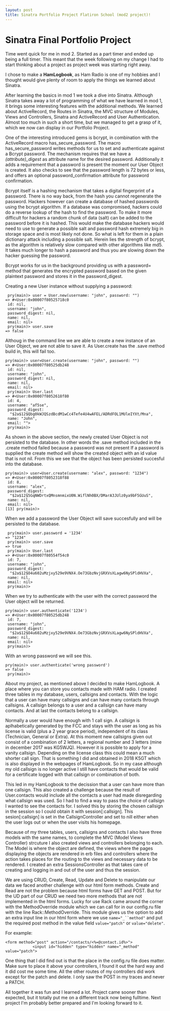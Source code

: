 ```yaml
---
layout: post
title: Sinatra Portfolio Project Flatiron School (mod2 project)!
---
```


# Sinatra Final Portfolio Project

Time went quick for me in mod 2. Started as a part timer and ended up being a full timer. This meant that the week following on my change I had to start thinking about a project as project week was starting right away.

I chose to make a **HamLogbook**, as Ham Radio is one of my hobbies and I thought would give plenty of room to apply the things we learned about Sinatra.

After learning the basics in mod 1 we took a dive into Sinatra. Although Sinatra takes away a lot of programming of what we have learned in mod 1, it brings some interesting features with the additional methods.
We learned about ActiveRecord, the Routes in Sinatra, the MVC structure of Modules, Views and Controllers, Sinatra and ActiveRecord and User Authentication. Almost too much in such a short time, but we managed to get a grasp of it, which we now can display in our Portfolio Project.

One of the interesting introduced gems is bcrypt, in combination with the ActiveRecord macro has_secure_password. The macro has_secure_password writes methods for us to set and authenticate against a Bcrypt password. The mechanism requires that we have a *(attribute)_digest* as attribute name for the desired password. Additionally it adds a requirement that a password is present the moment our User Object is created. It also checks to see that the password length is 72 bytes or less, and offers an optional password_confirmation attribute for password confirmation.

Bcrypt itself is a hashing mechanism that takes a digital fingerprint of a password. There is no way back, from the hash you cannot regenerate the password. Hackers however can create a database of hashed passwords using the bcrypt algorithm. If a database was compromised, hackers could do a reverse lookup of the hash to find the password. To make it more difficult for hackers a random chunk of data (salt) can be added to the password before it is hashed. This would make the database hackers would need to use to generate a possible salt and password hash extremely big in storage space and is most likely not done. So what is left for them in a plain dictionary attack including a possible salt. Herein lies the strength of bcrypt, as the algorithm is relatively slow compared with other algorithms like md5. It takes much longer to hash a password and thus you are slowing down the hacker guessing the password. 

Bcrypt works for us in the background providing us with a password= method that generates the encrypted password based on the given plaintext password and stores it in the password_digest.

Creating a new User instance without supplying a password:
```
 pry(main)> user = User.new(username: "john", password: "")
=> #<User:0x00007f80525718c0
 id: nil,
 username: "john",
 password_digest: nil,
 name: nil,
 email: nil>
 pry(main)> user.save
=> false
```

Althoug in the command line we are able to create a new instance of an User Object, we are not able to save it.
As User.create has the .save method build in, this will fail too.
```
pry(main)> user=User.create(username: "john", password: "")
=> #<User:0x00007f80525db248
 id: nil,
 username: "john",
 password_digest: nil,
 name: nil,
 email: nil>
 pry(main)> User.last
=> #<User:0x00007f8052618f80
 id: 4,
 username: "af5se",
 password_digest:
  "$2a$12$Qbg0kWJQSzdBcdM1wCc4Tefe4U4wAFEL/ADRdFOL1MUleIYXt/Mna",
 name: "John",
 email: "">
 pry(main)> 
```

As shown in the above section, the newly created User Object is not persisted to the database. In other words the .save method included in the .create method failed because a password was not present
If a password is supplied the create method will show the created object with an id value that is not nil. From this we see that the object has been persisted succesful into the database.

```
pry(main)> user=User.create(username: "alex", password: "1234")
=> #<User:0x00007f8052318f88
 id: 8,
 username: "alex",
 password_digest:
  "$2a$12$5GqNWDrtxQMnsmnmixU0N.WiflNh0BX/DMarA3JUlz0ya9bF5GUuS",
 name: nil,
 email: nil>
[13] pry(main)>
```

When we add a password the User Object will save succesfully and will be persisted to the database.

```
 pry(main)> user.password = '1234'
=> "1234"
 pry(main)> user.save
=> true
 pry(main)> User.last
=> #<User:0x00007f80554f54c0
 id: 7,
 username: "john",
 password_digest:
  "$2a$12$O4u602uMzjxy529e9VNX4.Oe73GbzNvjGRXVsXLagw6NySPldHVXa",
 name: nil,
 email: nil>
 pry(main)>
```

When we try to authenticate with the user with the correct password the User object will be returned.
```
pry(main)> user.authenticate('1234')
=> #<User:0x00007f80525db248
 id: 7,
 username: "john",
 password_digest:
  "$2a$12$O4u602uMzjxy529e9VNX4.Oe73GbzNvjGRXVsXLagw6NySPldHVXa",
 name: nil,
 email: nil>
 pry(main)>
```
With an wrong password we will see this.
```
pry(main)> user.authenticate('wrong password')
=> false
 pry(main)>
```


About my project, as mentioned above I decided to make HamLogbook. A place where you can store you contacts made with HAM radio.
I created three tables in my database, users, callsigns and contacts. With the logic that a user can have many callsigns and can have many contacts through callsigns. A callsign belongs to a user and a callsign can have many contacts. And at last the contacts belong to a callsign.

Normally a user would have enough with 1 call sign. A callsign is aplhabetically generated by the FCC and stays with the user as long as his license is valid (plus a 2 year grace period), independent of its class (Technician, General or Extra). At this moment new callsigns given out  consist of a combination of 2 letters, a regional number and 3 letters (mine in december 2017 was KG5WJQ). However it is possible to apply for a vanity callsign. Depending on the license class this could mean a much shorter call sign. That is something I did and obtained in 2018 K5GT which is also displayed in the webpages of HamLogbook. So in my case although my old callsign is no longer active I still have contacts that would be valid for a certificate logged with that callsign or combination of both.

This led in my HamLogbook to the decission that a user can have more than one callsign. This also created a challenge because the result of User.contacts would include all the contacts a user had made disregarding what callsign was used. So I had to find a way to pass the choice of callsign I wanted to see the contacts for. I solved this by storing the chosen callsign in the session so I could obtain it with session[:callsign]. This sesion[:callsign] is set in the CallsignController and set to nill either when the user logs out or when the user visits his homepage.

Because of my three tables, users, callsigns and contacts I also have three models with the same names, to complete the MVC (Model Views Controller) strcuture I also created views and controllers belonging to each.
The Model is where the object are defined, the views where the pages displaying the objects are rendered in erb files and controllers where the action takes places for the routing to the views and necessary data to be rendered. I created an extra SessionsController as that takes care of creating and logging in and out of the user and thus the session.

We are using CRUD, Create, Read, Update and Delete to manipulate our data we faced another challenge with our html form methods. Create and Read are not the problem because html forms have GET and POST. But for the UD part of our CRUD we need two more methods that are not implemented in the html forms. Lucky for use Rack came around the corner with the MethodOverride module which we can call for in our config.ru file with the line Rack::MethodOverride.
This module gives us the option to add an extra input line in our html form where we use `name="_``method"` and put the required post method in the value field `value="patch"` or `value="delete"`.

For example:
```
<form method="post" action="/contacts/<%=@contact.id%>">
            <input id="hidden" type="hidden" name="_method" value="patch">
```

One thing that I did find out is that the place in the config.ru file does matter. Make sure to place it above your controllers, I found it out the hard way and it did cost me some time. All the other routes of my controllers did work except for the patch and delete. I only saw the POST in my traces and never a PATCH.

All together it was fun and I learned a lot. Project came sooner than expected, but it totally put me on a different track now being fulltime. Next project I'm probably better prepared and I'm looking forward to it.
						